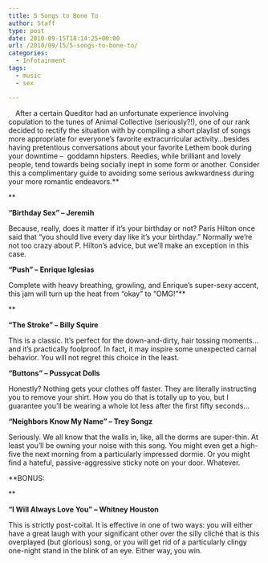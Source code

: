 ```yaml
---
title: 5 Songs to Bone To
author: Staff
type: post
date: 2010-09-15T18:14:25+00:00
url: /2010/09/15/5-songs-to-bone-to/
categories:
  - Infotainment
tags:
  - music
  - sex

---
```

[<img class="alignleft size-full wp-image-197" style="margin: 7px;" title="trey-songz-ready" src="https://i1.wp.com/www.reedquest.org/wp-content/uploads/2010/09/trey-songz-ready.jpg?resize=194%2C194" alt="" data-recalc-dims="1" />][1]After a certain Queditor had an unfortunate experience involving copulation to the tunes of Animal Collective (seriously?!), one of our rank decided to rectify the situation with by compiling a short playlist of songs more appropriate for everyone’s favorite extracurricular activity…besides having pretentious conversations about your favorite Lethem book during your downtime –  goddamn hipsters. Reedies, while brilliant and lovely people, tend towards being socially inept in some form or another. Consider this a complimentary guide to avoiding some serious awkwardness during your more romantic endeavors.**
  
** 

 **“Birthday Sex” – Jeremih**
  
Because, really, does it matter if it’s your birthday or not? Paris Hilton once said that “you should live every day like it’s your birthday.” Normally we’re not too crazy about P. Hilton’s advice, but we’ll make an exception in this case.

**“Push” – Enrique Iglesias**
  
Complete with heavy breathing, growling, and Enrique’s super-sexy accent, this jam will turn up the heat from “okay” to “OMG!”**
  
** 

**“The Stroke” – Billy Squire**
  
This is a classic. It’s perfect for the down-and-dirty, hair tossing moments…and it’s practically foolproof. In fact, it may inspire some unexpected carnal behavior. You will not regret this choice in the least.

**“Buttons” – Pussycat Dolls**
  
Honestly? Nothing gets your clothes off faster. They are literally instructing you to remove your shirt. How you do that is totally up to you, but I guarantee you’ll be wearing a whole lot less after the first fifty seconds…

**“Neighbors Know My Name” – Trey Songz**
  
Seriously. We all know that the walls in, like, all the dorms are super-thin. At least you’ll be owning your noise with this song. You might even get a high-five the next morning from a particularly impressed dormie. Or you might find a hateful, passive-aggressive sticky note on your door. Whatever.

**BONUS:
  
** 

**“I Will Always Love You” – Whitney Houston**
  
This is strictly post-coital. It is effective in one of two ways: you will either have a great laugh with your significant other over the silly cliché that is this overplayed (but glorious) song, or you will get rid of a particularly clingy one-night stand in the blink of an eye. Either way, you win.

 [1]: https://i1.wp.com/www.reedquest.org/wp-content/uploads/2010/09/trey-songz-ready.jpg